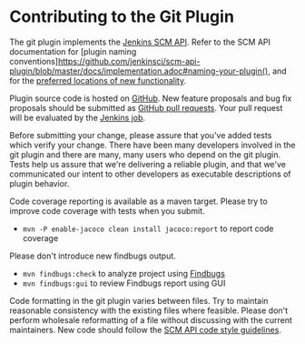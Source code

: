 Contributing to the Git Plugin
==============================

The git plugin implements the [Jenkins SCM API](https://plugins.jenkins.io/scm-api).
Refer to the SCM API documentation for [plugin naming conventions]https://github.com/jenkinsci/scm-api-plugin/blob/master/docs/implementation.adoc#naming-your-plugin(),
and for the [preferred locations of new functionality](https://github.com/jenkinsci/scm-api-plugin/blob/master/CONTRIBUTING.md#add-to-core-or-create-extension-plugin).

Plugin source code is hosted on [GitHub](https://github.com/jenkinsci/git-plugin).
New feature proposals and bug fix proposals should be submitted as
[GitHub pull requests](https://help.github.com/articles/creating-a-pull-request).
Your pull request will be evaluated by the [Jenkins job](https://ci.jenkins.io/job/Plugins/job/git-plugin/).

Before submitting your change, please assure that you've added tests
which verify your change.  There have been many developers involved in
the git plugin and there are many, many users who depend on the git
plugin.  Tests help us assure that we're delivering a reliable plugin,
and that we've communicated our intent to other developers as
executable descriptions of plugin behavior.

Code coverage reporting is available as a maven target.
Please try to improve code coverage with tests when you submit.
* `mvn -P enable-jacoco clean install jacoco:report` to report code coverage

Please don't introduce new findbugs output.
* `mvn findbugs:check` to analyze project using [Findbugs](http://findbugs.sourceforge.net/)
* `mvn findbugs:gui` to review Findbugs report using GUI

Code formatting in the git plugin varies between files.  Try to
maintain reasonable consistency with the existing files where
feasible.  Please don't perform wholesale reformatting of a file
without discussing with the current maintainers.
New code should follow the [SCM API code style guidelines](https://github.com/jenkinsci/scm-api-plugin/blob/master/CONTRIBUTING.md#code-style-guidelines).
